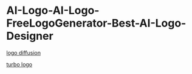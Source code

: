 # AI-Logo-AI-Logo-FreeLogoGenerator-Best-AI-Logo-Designer

[logo diffusion](https://logodiffusion.com/)

[turbo logo](https://turbologo.com/)
